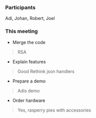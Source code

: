 ### Participants
Adi, Johan, Robert, Joel

### This meeting
* Merge the code
> RSA

* Explain features
> Good
> Rethink json handlers

* Prepare a demo
> Adis demo

* Order hardware
> Yes, rasperry pies with accessories
